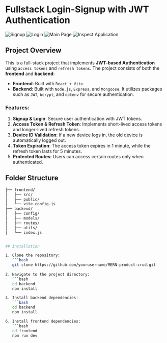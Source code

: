# Fullstack Login-Signup with JWT Authentication

![Signup](https://github.com/user-attachments/assets/02336dbb-0a62-44de-9de3-72bee15b2725)
![Login](https://github.com/user-attachments/assets/b2af1889-75ef-4a63-92d2-75bfb3f0bab5)
![Main Page](https://github.com/user-attachments/assets/d25f87d0-9de2-4c07-a80e-5602e671a572)
![Inspect Application](https://github.com/user-attachments/assets/af2ccb1e-02f9-4a60-b307-98ebb4d9b0f7)

## Project Overview

This is a full-stack project that implements **JWT-based Authentication** using `access tokens` and `refresh tokens`. The project consists of both the **frontend** and **backend**:

- **Frontend**: Built with `React + Vite`.
- **Backend**: Built with `Node.js`, `Express`, and `Mongoose`. It utilizes packages such as `JWT`, `bcrypt`, and `dotenv` for secure authentication.

### Features:

1. **Signup & Login**: Secure user authentication with JWT tokens.
2. **Access Token & Refresh Token**: Implements short-lived access tokens and longer-lived refresh tokens.
3. **Device ID Validation**: If a new device logs in, the old device is automatically logged out.
4. **Token Expiration**: The access token expires in 1 minute, while the refresh token lasts for 5 minutes.
5. **Protected Routes**: Users can access certain routes only when authenticated.

## Folder Structure

```bash
├── frontend/
│   ├── src/
│   ├── public/
│   └── vite.config.js
├── backend/
│   ├── config/
│   ├── models/
│   ├── routes/
│   ├── utils/
│   └── index.js


## Installation

1. Clone the repository:
   ```bash
   git clone https://github.com/yourusername/MERN-product-crud.git
   
2. Navigate to the project directory:
   ```bash
   cd backend
   npm install

4. Install backend dependencies:
   ```bash
   cd backend
   npm install

6. Install frontend dependencies:
   ```bash
   cd frontend
   npm run dev
